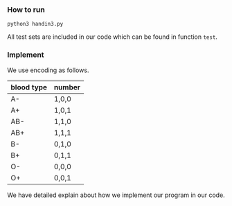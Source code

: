### How to run
```shell
python3 handin3.py
```
All test sets are included in our code which can be found in function ```test```.

### Implement
We use encoding as follows.

| blood type | number |
| --- | --- |
| A- | 1,0,0 |
| A+ | 1,0,1 |
| AB- | 1,1,0 |
| AB+ | 1,1,1 |
| B- | 0,1,0 |
| B+ | 0,1,1 |
| O- | 0,0,0 |
| O+ | 0,0,1 |

We have detailed explain about how we implement our program in our code.
